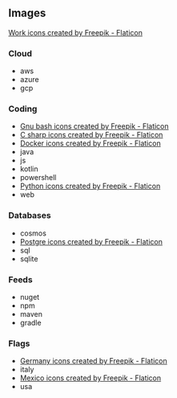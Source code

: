
Images
------
<a href="https://www.flaticon.com/free-icons/work" title="work icons">Work icons created by Freepik - Flaticon</a>

### Cloud
- aws
- azure
- gcp

### Coding
- <a href="https://www.flaticon.com/free-icons/gnu-bash" title="gnu bash icons">Gnu bash icons created by Freepik - Flaticon</a>
- <a href="https://www.flaticon.com/free-icons/c-sharp" title="c sharp icons">C sharp icons created by Freepik - Flaticon</a>
- <a href="https://www.flaticon.com/free-icons/docker" title="docker icons">Docker icons created by Freepik - Flaticon</a>
- java
- js
- kotlin
- powershell
- <a href="https://www.flaticon.com/free-icons/python" title="python icons">Python icons created by Freepik - Flaticon</a>
- web

### Databases
- cosmos
- <a href="https://www.flaticon.com/free-icons/postgre" title="postgre icons">Postgre icons created by Freepik - Flaticon</a>
- sql
- sqlite

### Feeds
- nuget
- npm
- maven
- gradle

### Flags
- <a href="https://www.flaticon.com/free-icons/germany" title="germany icons">Germany icons created by Freepik - Flaticon</a>
- italy
- <a href="" title="mexico icons">Mexico icons created by Freepik - Flaticon</a>
- usa
